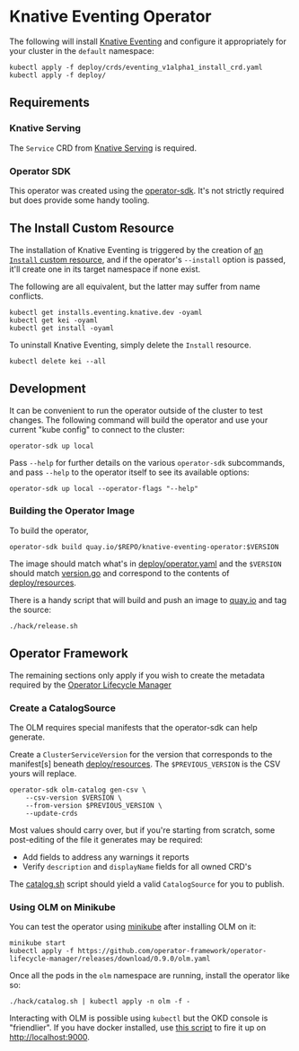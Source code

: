 # Knative Eventing Operator

The following will install [Knative
Eventing](https://github.com/knative/eventing) and configure it
appropriately for your cluster in the `default` namespace:

    kubectl apply -f deploy/crds/eventing_v1alpha1_install_crd.yaml
    kubectl apply -f deploy/

## Requirements

### Knative Serving

The `Service` CRD from [Knative Serving](https://github.com/knative/serving) is required.

### Operator SDK

This operator was created using the
[operator-sdk](https://github.com/operator-framework/operator-sdk/).
It's not strictly required but does provide some handy tooling.

## The Install Custom Resource

The installation of Knative Eventing is triggered by the creation of
[an `Install` custom
resource](deploy/crds/eventing_v1alpha1_install_cr.yaml), and if the
operator's `--install` option is passed, it'll create one in its
target namespace if none exist.

The following are all equivalent, but the latter may suffer from name
conflicts.

    kubectl get installs.eventing.knative.dev -oyaml
    kubectl get kei -oyaml
    kubectl get install -oyaml

To uninstall Knative Eventing, simply delete the `Install` resource.

    kubectl delete kei --all
    
## Development

It can be convenient to run the operator outside of the cluster to
test changes. The following command will build the operator and use
your current "kube config" to connect to the cluster:

    operator-sdk up local

Pass `--help` for further details on the various `operator-sdk`
subcommands, and pass `--help` to the operator itself to see its
available options:

    operator-sdk up local --operator-flags "--help"

### Building the Operator Image

To build the operator,

    operator-sdk build quay.io/$REPO/knative-eventing-operator:$VERSION

The image should match what's in
[deploy/operator.yaml](deploy/operator.yaml) and the `$VERSION` should
match [version.go](version/version.go) and correspond to the contents
of [deploy/resources](deploy/resources/).

There is a handy script that will build and push an image to
[quay.io](https://quay.io/repository/openshift-knative/knative-eventing-operator)
and tag the source:

    ./hack/release.sh

## Operator Framework

The remaining sections only apply if you wish to create the metadata
required by the [Operator Lifecycle
Manager](https://github.com/operator-framework/operator-lifecycle-manager)

### Create a CatalogSource

The OLM requires special manifests that the operator-sdk can help
generate.

Create a `ClusterServiceVersion` for the version that corresponds to
the manifest[s] beneath [deploy/resources](deploy/resources/). The
`$PREVIOUS_VERSION` is the CSV yours will replace.

    operator-sdk olm-catalog gen-csv \
        --csv-version $VERSION \
        --from-version $PREVIOUS_VERSION \
        --update-crds

Most values should carry over, but if you're starting from scratch,
some post-editing of the file it generates may be required:

* Add fields to address any warnings it reports
* Verify `description` and `displayName` fields for all owned CRD's

The [catalog.sh](hack/catalog.sh) script should yield a valid
`CatalogSource` for you to publish.

### Using OLM on Minikube

You can test the operator using
[minikube](https://kubernetes.io/docs/setup/minikube/) after
installing OLM on it:

    minikube start
    kubectl apply -f https://github.com/operator-framework/operator-lifecycle-manager/releases/download/0.9.0/olm.yaml

Once all the pods in the `olm` namespace are running, install the
operator like so:
    
    ./hack/catalog.sh | kubectl apply -n olm -f -

Interacting with OLM is possible using `kubectl` but the OKD console
is "friendlier". If you have docker installed, use [this
script](https://github.com/operator-framework/operator-lifecycle-manager/blob/master/scripts/run_console_local.sh)
to fire it up on <http://localhost:9000>.

